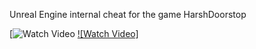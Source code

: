 Unreal Engine internal cheat for the game HarshDoorstop


[![Watch Video]([https://www.youtube.com/watch?v=tYZHf2m0R8U](https://www.youtube.com/watch?v=wazMrIBAT9Y))
[![Watch Video]]([https://www.youtube.com/watch?v=tYZHf2m0R8U](https://studio.youtube.com/channel/UCwCUaWX01NjJUoiLr0dgyeA/videos/upload?filter=%5B%5D&sort=%7B%22columnType%22%3A%22date%22%2C%22sortOrder%22%3A%22DESCENDING%22%7D))
